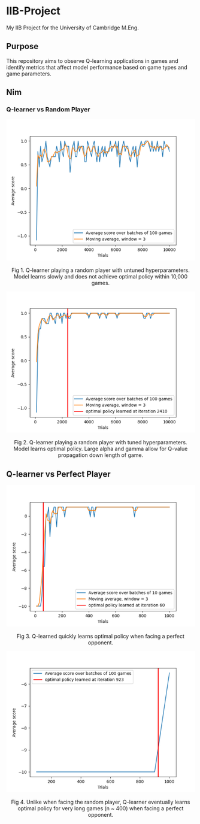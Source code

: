 # IIB-Project
My IIB Project for the University of Cambridge M.Eng.

## Purpose
This repository aims to observe Q-learning applications in games and identify metrics that affect model performance based on game types and game parameters.

## Nim

### Q-learner vs Random Player

<p align="center">
<img src="https://github.com/AryamanReddi99/IIB-Project/blob/master/Images/policy_not_learned.png?raw=true">  
</p>
<p align="center">
Fig 1. Q-learner playing a random player with untuned hyperparameters. Model learns slowly and does not achieve optimal policy within 10,000 games.
</p>

<p align="center">
<img src="https://github.com/AryamanReddi99/IIB-Project/blob/master/Images/policy_learned.png?raw=true">  
</p>
<p align="center">
Fig 2. Q-learner playing a random player with tuned hyperparameters. Model learns optimal policy. Large alpha and gamma allow for Q-value propagation down length of game.
</p>

## Q-learner vs Perfect Player

<p align="center">
<img src="https://github.com/AryamanReddi99/IIB-Project/blob/master/Images/vs_perfect_player_short.png?raw=true">  
</p>
<p align="center">
Fig 3. Q-learned quickly learns optimal policy when facing a perfect opponent.
</p>

<p align="center">
<img src="https://github.com/AryamanReddi99/IIB-Project/blob/master/Images/vs_perfect_player_long.png?raw=true">  
</p>
<p align="center">
Fig 4. Unlike when facing the random player, Q-learner eventually learns optimal policy for very long games (n ~ 400) when facing a perfect opponent.
</p>

